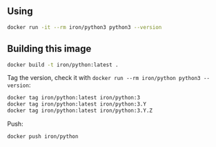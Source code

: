 
## Using

```sh
docker run -it --rm iron/python3 python3 --version
```

## Building this image

```sh
docker build -t iron/python:latest .
```

Tag the version, check it with `docker run --rm iron/python python3 --version`:

```sh
docker tag iron/python:latest iron/python:3
docker tag iron/python:latest iron/python:3.Y
docker tag iron/python:latest iron/python:3.Y.Z
```

Push:

```sh
docker push iron/python
```
